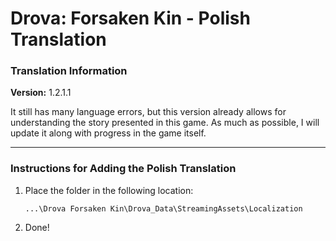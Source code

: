 # Drova: Forsaken Kin - Polish Translation

### Translation Information

**Version:** 1.2.1.1

It still has many language errors, but this version already allows for understanding the story presented in this game. As much as possible, I will update it along with progress in the game itself.

---

### Instructions for Adding the Polish Translation

1. Place the folder in the following location:

   `...\Drova Forsaken Kin\Drova_Data\StreamingAssets\Localization`

2. Done!

